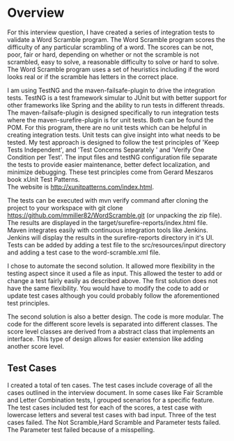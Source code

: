 # Overview
For this interview question, I have created a series of integration tests to validate a Word Scramble program.
The Word Scramble program scores the difficulty of any particular scrambling of a word.  The scores can be not, poor, fair or hard, 
depending on whether or not the scramble is not scrambled, easy to solve, a reasonable difficulty to solve or hard to solve.
The Word Scramble program uses a set of heuristics including if the word looks real or if the scramble has letters in the correct place.

I am using TestNG and the maven-failsafe-plugin to drive the integration tests.  TestNG is a test framework simular to JUnit but with
better support for other frameworks like Spring and the ability to run tests in different threads.  The maven-failsafe-plugin is designed specifically
to run integration tests where the maven-surefire-plugin is for unit tests.  Both can be found the POM. For this program, there are no unit tests which 
can be helpful in creating integration tests.  Unit tests can give insight into what needs to be tested. My test approach is designed to follow the test 
principles of 'Keep Tests Independent', and 'Test Concerns Separately ' and 'Verify One Condition per Test'. The input files and testNG configuration
file separate the tests to provide easier maintenance, better defect localization, and minimize debugging.
These test principles come from Gerard Meszaros book xUnit Test Patterns.  
The website is http://xunitpatterns.com/index.html.

The tests can be executed with mvn verify command after cloning the project to your workspace with git clone 
https://github.com/mmiller82/WordScramble.git (or unpacking the zip file).
The results are displayed in the target/surefire-reports/index.html file. Maven integrates easily
with continuous integration tools like Jenkins. Jenkins will display the results in the surefire-reports directory in it's UI.
Tests can be added by adding a test file to the src/resources/input directory and adding a test case to the word-scramble.xml file.

I chose to automate the second solution. It allowed more flexibility in the testing aspect since it used a file as input.  This allowed the tester to add or change a test 
fairly easily as described above. 
The first solution does not have the same flexibility. You would have to modify the code to add or update test cases although you could probably follow the
aforementioned test principles.

The second solution is also a better design.  The code is more modular.  The code for the different score levels is separated into different classes.
The score level classes are derived from a abstract class that implements an interface.  This type of design allows for easier extension like
adding another score level.

## Test Cases
I created a total of ten cases. The test cases include coverage of all the cases outlined in the interview document.
In some cases like Fair Scramble and Letter Combination tests, I grouped scenarios for a specific feature. 
The test cases included test for each of the scores, a test case with lowercase letters and several test cases with bad input.
Three of the test cases failed.  The Not Scramble,Hard Scramble and Parameter tests failed. The Parameter test failed because of
a misspelling.
